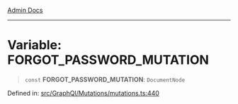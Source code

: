 [Admin Docs](/)

***

# Variable: FORGOT\_PASSWORD\_MUTATION

> `const` **FORGOT\_PASSWORD\_MUTATION**: `DocumentNode`

Defined in: [src/GraphQl/Mutations/mutations.ts:440](https://github.com/PalisadoesFoundation/talawa-admin/blob/main/src/GraphQl/Mutations/mutations.ts#L440)
